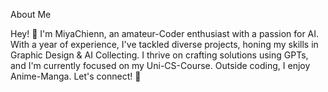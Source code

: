 About Me

Hey! 👋 I'm MiyaChienn, an amateur-Coder enthusiast with a passion for AI. With a year of experience, I've tackled diverse projects, honing my skills in Graphic Design & AI Collecting. I thrive on crafting solutions using GPTs, and I'm currently focused on my Uni-CS-Course. Outside coding, I enjoy Anime-Manga. Let's connect! 🚀
